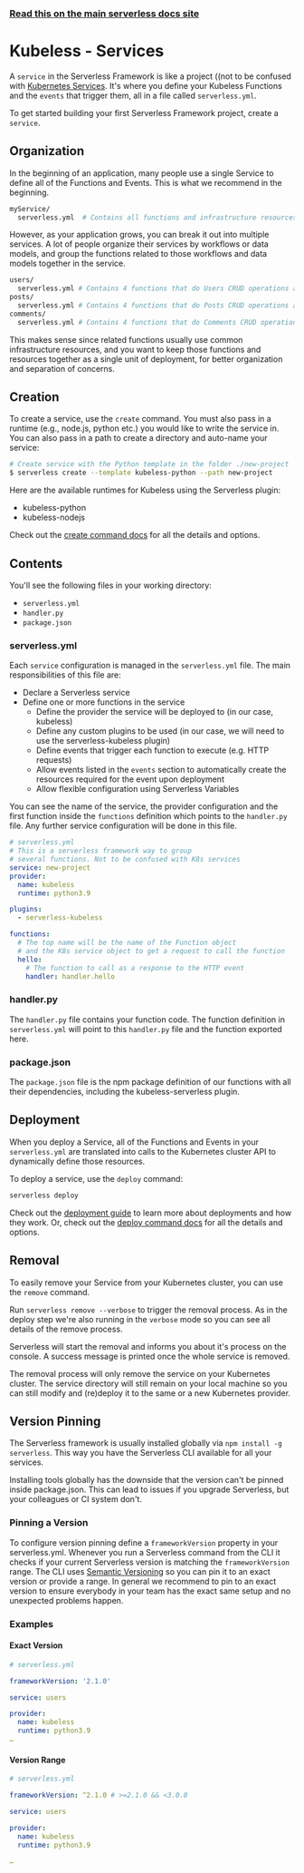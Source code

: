 <!--
title: Serverless Framework - Kubeless Guide - Services
menuText: Services
menuOrder: 4
description: How to manage and configure serverless services, which contain your Kubeless functions and their events.
layout: Doc
-->

<!-- DOCS-SITE-LINK:START automatically generated  -->

### [Read this on the main serverless docs site](https://www.serverless.com/framework/docs/providers/kubeless/guide/services)

<!-- DOCS-SITE-LINK:END -->

# Kubeless - Services

A `service` in the Serverless Framework is like a project ((not to be confused with [Kubernetes Services](https://kubernetes.io/docs/concepts/services-networking/service/). It's where you define your Kubeless Functions and the `events` that trigger them, all in a file called `serverless.yml`.

To get started building your first Serverless Framework project, create a `service`.

## Organization

In the beginning of an application, many people use a single Service to define all of the Functions and Events. This is what we recommend in the beginning.

```bash
myService/
  serverless.yml  # Contains all functions and infrastructure resources
```

However, as your application grows, you can break it out into multiple services. A lot of people organize their services by workflows or data models, and group the functions related to those workflows and data models together in the service.

```bash
users/
  serverless.yml # Contains 4 functions that do Users CRUD operations and the Users database
posts/
  serverless.yml # Contains 4 functions that do Posts CRUD operations and the Posts database
comments/
  serverless.yml # Contains 4 functions that do Comments CRUD operations and the Comments database
```

This makes sense since related functions usually use common infrastructure resources, and you want to keep those functions and resources together as a single unit of deployment, for better organization and separation of concerns.

## Creation

To create a service, use the `create` command. You must also pass in a runtime (e.g., node.js, python etc.) you would like to write the service in. You can also pass in a path to create a directory and auto-name your service:

```bash
# Create service with the Python template in the folder ./new-project
$ serverless create --template kubeless-python --path new-project
```

Here are the available runtimes for Kubeless using the Serverless plugin:

- kubeless-python
- kubeless-nodejs

Check out the [create command docs](../cli-reference/create) for all the details and options.

## Contents

You'll see the following files in your working directory:

- `serverless.yml`
- `handler.py`
- `package.json`

### serverless.yml

Each `service` configuration is managed in the `serverless.yml` file. The main responsibilities of this file are:

- Declare a Serverless service
- Define one or more functions in the service
  - Define the provider the service will be deployed to (in our case, kubeless)
  - Define any custom plugins to be used (in our case, we will need to use the serverless-kubeless plugin)
  - Define events that trigger each function to execute (e.g. HTTP requests)
  - Allow events listed in the `events` section to automatically create the resources required for the event upon deployment
  - Allow flexible configuration using Serverless Variables

You can see the name of the service, the provider configuration and the first function inside the `functions` definition which points to the `handler.py` file. Any further service configuration will be done in this file.

```yml
# serverless.yml
# This is a serverless framework way to group
# several functions. Not to be confused with K8s services
service: new-project
provider:
  name: kubeless
  runtime: python3.9

plugins:
  - serverless-kubeless

functions:
  # The top name will be the name of the Function object
  # and the K8s service object to get a request to call the function
  hello:
    # The function to call as a response to the HTTP event
    handler: handler.hello
```

### handler.py

The `handler.py` file contains your function code. The function definition in `serverless.yml` will point to this `handler.py` file and the function exported here.

### package.json

The `package.json` file is the npm package definition of our functions with all their dependencies, including the kubeless-serverless plugin.

## Deployment

When you deploy a Service, all of the Functions and Events in your `serverless.yml` are translated into calls to the Kubernetes cluster API to dynamically define those resources.

To deploy a service, use the `deploy` command:

```bash
serverless deploy
```

Check out the [deployment guide](https://serverless.com/framework/docs/providers/kubeless/guide/deploying/) to learn more about deployments and how they work. Or, check out the [deploy command docs](../cli-reference/deploy) for all the details and options.

## Removal

To easily remove your Service from your Kubernetes cluster, you can use the `remove` command.

Run `serverless remove --verbose` to trigger the removal process. As in the deploy step we're also running in the `verbose` mode so you can see all details of the remove process.

Serverless will start the removal and informs you about it's process on the console. A success message is printed once the whole service is removed.

The removal process will only remove the service on your Kubernetes cluster. The service directory will still remain on your local machine so you can still modify and (re)deploy it to the same or a new Kubernetes provider.

## Version Pinning

The Serverless framework is usually installed globally via `npm install -g serverless`. This way you have the Serverless CLI available for all your services.

Installing tools globally has the downside that the version can't be pinned inside package.json. This can lead to issues if you upgrade Serverless, but your colleagues or CI system don't.

### Pinning a Version

To configure version pinning define a `frameworkVersion` property in your serverless.yml. Whenever you run a Serverless command from the CLI it checks if your current Serverless version is matching the `frameworkVersion` range. The CLI uses [Semantic Versioning](http://semver.org/) so you can pin it to an exact version or provide a range. In general we recommend to pin to an exact version to ensure everybody in your team has the exact same setup and no unexpected problems happen.

### Examples

#### Exact Version

```yml
# serverless.yml

frameworkVersion: '2.1.0'

service: users

provider:
  name: kubeless
  runtime: python3.9
…
```

#### Version Range

```yml
# serverless.yml

frameworkVersion: ^2.1.0 # >=2.1.0 && <3.0.0

service: users

provider:
  name: kubeless
  runtime: python3.9

…
```

